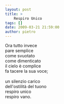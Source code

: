 ```yaml
---
layout: post
title: >
    Respiro Unico
tags: []
date: 2009-03-21 21:59:00
author: pietro
---
```

Ora tutto invece<br/>pare semplice<br/>come svuotato<br/>come dimenticato<br/>il cielo è complice<br/>fa tacere la sua voce;<br/><br/>un silenzio carico<br/>dell'ostilità del tuono<br/>respiro unico<br/>respiro vano.
